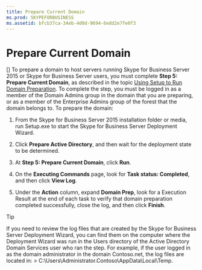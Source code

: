 ```yaml
---
title: Prepare Current Domain
ms.prod: SKYPEFORBUSINESS
ms.assetid: bfcb37ca-34eb-4d0d-9694-6edd2e7fe0f3
---
```



# Prepare Current Domain
[]
To prepare a domain to host servers running Skype for Business Server 2015 or Skype for Business Server users, you must complete **Step 5: Prepare Current Domain**, as described in the topic  [Using Setup to Run Domain Preparation](http://technet.microsoft.com/library/95dab800-1f2c-4506-b36c-99986643b149.aspx). To complete the step, you must be logged in as a member of the Domain Admins group in the domain that you are preparing, or as a member of the Enterprise Admins group of the forest that the domain belongs to. To prepare the domain:
  
    
    


1. From the Skype for Business Server 2015 installation folder or media, run Setup.exe to start the Skype for Business Server Deployment Wizard.
    
  
2. Click **Prepare Active Directory**, and then wait for the deployment state to be determined.
    
  
3. At **Step 5: Prepare Current Domain**, click **Run**.
    
  
4. On the **Executing Commands** page, look for **Task status: Completed**, and then click **View Log**.
    
  
5. Under the **Action** column, expand **Domain Prep**, look for a **<Success>** Execution Result at the end of each task to verify that domain preparation completed successfully, close the log, and then click **Finish**.
    
  

> [!TIP]
> If you need to review the log files that are created by the Skype for Business Server Deployment Wizard, you can find them on the computer where the Deployment Wizard was run in the Users directory of the Active Directory Domain Services user who ran the step. For example, if the user logged in as the domain administrator in the domain Contoso.net, the log files are located in: > C:\\Users\\Administrator.Contoso\\AppData\\Local\\Temp. 
  
    
    


